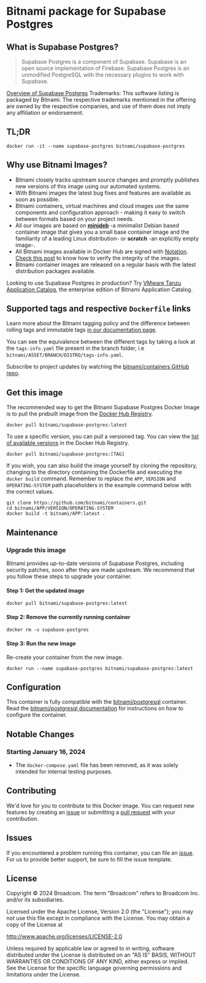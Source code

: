 # Bitnami package for Supabase Postgres

## What is Supabase Postgres?

> Supabase Postgres is a component of Supabase. Supabase is an open source implementation of Firebase. Supabase Postgres is an unmodified PostgreSQL with the necessary plugins to work with Supabase.

[Overview of Supabase Postgres](https://github.com/supabase/postgres)
Trademarks: This software listing is packaged by Bitnami. The respective trademarks mentioned in the offering are owned by the respective companies, and use of them does not imply any affiliation or endorsement.

## TL;DR

```console
docker run -it --name supabase-postgres bitnami/supabase-postgres
```

## Why use Bitnami Images?

* Bitnami closely tracks upstream source changes and promptly publishes new versions of this image using our automated systems.
* With Bitnami images the latest bug fixes and features are available as soon as possible.
* Bitnami containers, virtual machines and cloud images use the same components and configuration approach - making it easy to switch between formats based on your project needs.
* All our images are based on [**minideb**](https://github.com/bitnami/minideb) -a minimalist Debian based container image that gives you a small base container image and the familiarity of a leading Linux distribution- or **scratch** -an explicitly empty image-.
* All Bitnami images available in Docker Hub are signed with [Notation](https://notaryproject.dev/). [Check this post](https://blog.bitnami.com/2024/03/bitnami-packaged-containers-and-helm.html) to know how to verify the integrity of the images.
* Bitnami container images are released on a regular basis with the latest distribution packages available.

Looking to use Supabase Postgres in production? Try [VMware Tanzu Application Catalog](https://bitnami.com/enterprise), the enterprise edition of Bitnami Application Catalog.

## Supported tags and respective `Dockerfile` links

Learn more about the Bitnami tagging policy and the difference between rolling tags and immutable tags [in our documentation page](https://docs.vmware.com/en/VMware-Tanzu-Application-Catalog/services/tutorials/GUID-understand-rolling-tags-containers-index.html).

You can see the equivalence between the different tags by taking a look at the `tags-info.yaml` file present in the branch folder, i.e `bitnami/ASSET/BRANCH/DISTRO/tags-info.yaml`.

Subscribe to project updates by watching the [bitnami/containers GitHub repo](https://github.com/bitnami/containers).

## Get this image

The recommended way to get the Bitnami Supabase Postgres Docker Image is to pull the prebuilt image from the [Docker Hub Registry](https://hub.docker.com/r/bitnami/supabase-postgres).

```console
docker pull bitnami/supabase-postgres:latest
```

To use a specific version, you can pull a versioned tag. You can view the [list of available versions](https://hub.docker.com/r/bitnami/supabase-postgres/tags/) in the Docker Hub Registry.

```console
docker pull bitnami/supabase-postgres:[TAG]
```

If you wish, you can also build the image yourself by cloning the repository, changing to the directory containing the Dockerfile and executing the `docker build` command. Remember to replace the `APP`, `VERSION` and `OPERATING-SYSTEM` path placeholders in the example command below with the correct values.

```console
git clone https://github.com/bitnami/containers.git
cd bitnami/APP/VERSION/OPERATING-SYSTEM
docker build -t bitnami/APP:latest .
```

## Maintenance

### Upgrade this image

Bitnami provides up-to-date versions of Supabase Postgres, including security patches, soon after they are made upstream. We recommend that you follow these steps to upgrade your container.

#### Step 1: Get the updated image

```console
docker pull bitnami/supabase-postgres:latest
```

#### Step 2: Remove the currently running container

```console
docker rm -v supabase-postgres
```

#### Step 3: Run the new image

Re-create your container from the new image.

```console
docker run --name supabase-postgres bitnami/supabase-postgres:latest
```

## Configuration

This container is fully compatible with the [bitnami/postgresql](https://github.com/bitnami/containers/tree/main/bitnami/postgresql) container. Read the [bitnami/postgresql documentation](https://github.com/bitnami/containers/tree/main/bitnami/postgresql#configuration) for instructions on how to configure the container.

## Notable Changes

### Starting January 16, 2024

* The `docker-compose.yaml` file has been removed, as it was solely intended for internal testing purposes.

## Contributing

We'd love for you to contribute to this Docker image. You can request new features by creating an [issue](https://github.com/bitnami/containers/issues) or submitting a [pull request](https://github.com/bitnami/containers/pulls) with your contribution.

## Issues

If you encountered a problem running this container, you can file an [issue](https://github.com/bitnami/containers/issues/new/choose). For us to provide better support, be sure to fill the issue template.

## License

Copyright &copy; 2024 Broadcom. The term "Broadcom" refers to Broadcom Inc. and/or its subsidiaries.

Licensed under the Apache License, Version 2.0 (the "License");
you may not use this file except in compliance with the License.
You may obtain a copy of the License at

<http://www.apache.org/licenses/LICENSE-2.0>

Unless required by applicable law or agreed to in writing, software
distributed under the License is distributed on an "AS IS" BASIS,
WITHOUT WARRANTIES OR CONDITIONS OF ANY KIND, either express or implied.
See the License for the specific language governing permissions and
limitations under the License.
